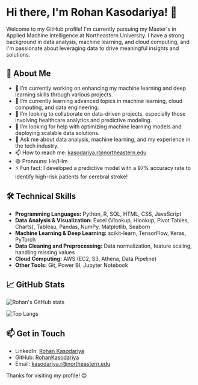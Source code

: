 # Hi there, I'm Rohan Kasodariya! 👋

Welcome to my GitHub profile! I'm currently pursuing my Master's in Applied Machine Intelligence at Northeastern University. I have a strong background in data analysis, machine learning, and cloud computing, and I'm passionate about leveraging data to drive meaningful insights and solutions.

## 🚀 About Me

- 🔭 I’m currently working on enhancing my machine learning and deep learning skills through various projects.
- 🌱 I’m currently learning advanced topics in machine learning, cloud computing, and data engineering.
- 👯 I’m looking to collaborate on data-driven projects, especially those involving healthcare analytics and predictive modeling.
- 🤔 I’m looking for help with optimizing machine learning models and deploying scalable data solutions.
- 💬 Ask me about data analysis, machine learning, and my experience in the tech industry.
- 📫 How to reach me: [kasodariya.r@northeastern.edu](mailto:kasodariya.r@northeastern.edu)
- 😄 Pronouns: He/Him
- ⚡ Fun fact: I developed a predictive model with a 97% accuracy rate to identify high-risk patients for cerebral stroke!

## 🛠️ Technical Skills

- **Programming Languages:** Python, R, SQL, HTML, CSS, JavaScript
- **Data Analysis & Visualization:** Excel (Vlookup, Hlookup, Pivot Tables, Charts), Tableau, Pandas, NumPy, Matplotlib, Seaborn
- **Machine Learning & Deep Learning:** scikit-learn, TensorFlow, Keras, PyTorch
- **Data Cleaning and Preprocessing:** Data normalization, feature scaling, handling missing values
- **Cloud Computing:** AWS (EC2, S3, Athena, Data Pipeline)
- **Other Tools:** Git, Power BI, Jupyter Notebook

## 📈 GitHub Stats

![Rohan's GitHub stats](https://github-readme-stats.vercel.app/api?username=RohanKasodariya&show_icons=true&theme=radical)

![Top Langs](https://github-readme-stats.vercel.app/api/top-langs/?username=RohanKasodariya&layout=compact&theme=radical)

## 📫 Get in Touch

- LinkedIn: [Rohan Kasodariya](https://www.linkedin.com/in/rohankasodariya/)
- GitHub: [RohanKasodariya](https://github.com/RohanKasodariya)
- Email: [kasodariya.r@northeastern.edu](mailto:kasodariya.r@northeastern.edu)

Thanks for visiting my profile! 😊


<!---
RohanKasodariya/RohanKasodariya is a ✨ special ✨ repository because its `README.md` (this file) appears on your GitHub profile.
You can click the Preview link to take a look at your changes.
--->
